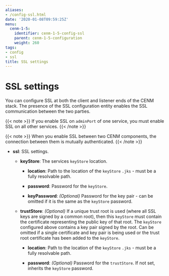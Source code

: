 ```yaml
---
aliases:
- /config-ssl.html
date: '2020-01-08T09:59:25Z'
menu:
  cenm-1-5:
    identifier: cenm-1-5-config-ssl
    parent: cenm-1-5-configuration
    weight: 260
tags:
- config
- ssl
title: SSL settings
---
```



# SSL settings

You can configure SSL at both the client and listener ends of the CENM stack. The presence of the SSL configuration entity enables the SSL communication between the two parties.

{{< note >}}
If you enable SSL on `adminPort` of one service, you must enable SSL on all other services.
{{< /note >}}

{{< note >}}
When you enable SSL between two CENM components, the connection between them is mutually authenticated.
{{< /note >}}


* **ssl**:
SSL settings.


  * **keyStore**:
  The services `keyStore` location.


    * **location**:
    Path to the location of the `keyStore` `.jks` - must be a fully resolvable path.


    * **password**:
    Password for the `keyStore`.


    * **keyPassword**:
    *(Optional)* Password for the key pair - can be omitted if it is the same as the `keyStore` password.


  * **trustStore**:
  *(Optional)* If a unique trust root is used (where all SSL keys are signed by a common root), then this `keyStore` must contain the certificate representing the public key of
  that root. The `keyStore` configured above contains a key pair signed by the root. Can be omitted if a single certificate and key pair is being used or the trust root certificate
  has been added to the `keyStore`.

    * **location**:
    Path to the location of the `keyStore` `.jks` - must be a fully resolvable path.


    * **password**:
    *(Optional)* Password for the `trustStore`. If not set, inherits the `keyStore` password.
